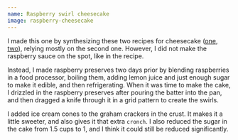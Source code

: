 ```yaml
---
name: Raspberry swirl cheesecake
image: raspberry-cheesecake
---
```


I made this one by synthesizing these two recipes for cheesecake
([one](https://bakerbynature.com/the-best-new-york-style-cheesecake/),
[two](https://www.marthastewart.com/340227/raspberry-swirl-cheesecake)), relying mostly on the
second one. However, I did not make the raspberry sauce on the spot, like in the recipe.

Instead, I made raspberry preserves two days prior by blending raspberries in a food processor,
boiling them, adding lemon juice and just enough sugar to make it edible, and then refrigerating.
When it was time to make the cake, I drizzled in the raspberry preserves after pouring the batter
into the pan, and then dragged a knife through it in a grid pattern to create the swirls.

I added ice cream cones to the graham crackers in the crust. It makes it a
little sweeter, and also gives it that extra `cronch`. I also reduced
the sugar in the cake from 1.5 cups to 1, and I think it could still be reduced
significantly.
